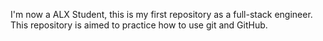 I'm now a ALX Student, this is my first repository as a full-stack engineer.
This repository is aimed to practice how to use git and GitHub.  
